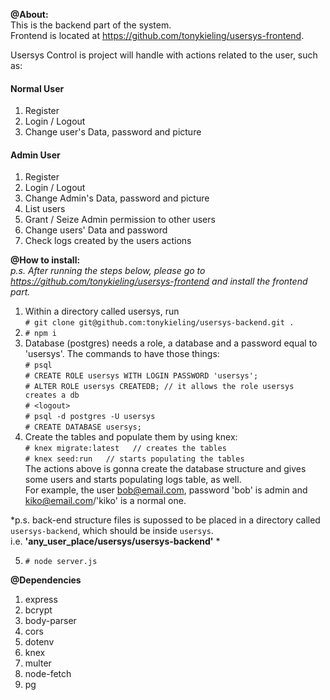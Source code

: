 **@About:**  
 This is the backend part of the system.  
 Frontend is located at https://github.com/tonykieling/usersys-frontend.

 Usersys Control is project will handle with actions related to the user, such as:

#### Normal User  
 1. Register
 2. Login / Logout
 3. Change user's Data, password and picture  
 
#### Admin User
 1. Register
 2. Login / Logout
 3. Change Admin's Data, password and picture
 4. List users
 5. Grant / Seize Admin permission to other users
 6. Change users' Data and password
 7. Check logs created by the users actions
  
  
 **@How to install:**  
*p.s. After running the steps below, please go to https://github.com/tonykieling/usersys-frontend and install the frontend part.*  

 1. Within a directory called usersys, run  
 `# git clone git@github.com:tonykieling/usersys-backend.git .`
 2. `# npm i`  
 3. Database (postgres) needs a role, a database and a password equal to 'usersys'. The commands to have those things:  
`# psql`  
`# CREATE ROLE usersys WITH LOGIN PASSWORD 'usersys';`  
`# ALTER ROLE usersys CREATEDB; // it allows the role usersys creates a db`  
`# <logout>`  
`# psql -d postgres -U usersys`  
`# CREATE DATABASE usersys;`  
 4. Create the tables and populate them by using knex:  
`# knex migrate:latest   // creates the tables`  
`# knex seed:run   // starts populating the tables`  
The actions above is gonna create the database structure and gives some users and starts populating logs table, as well.  
For example, the user bob@email.com, password 'bob' is admin and kiko@email.com/'kiko' is a normal one.  

 *p.s. back-end structure files is supossed to be placed in a directory called `usersys-backend`, which should be inside `usersys`.  
i.e. **'any_user_place/usersys/usersys-backend'** *

 5. `# node server.js`  
 
**@Dependencies**
1. express  
2. bcrypt  
3. body-parser  
4. cors  
5. dotenv  
6. knex  
7. multer  
8. node-fetch  
9. pg